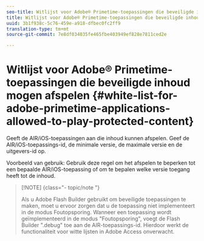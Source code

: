 ```yaml
---
seo-title: Witlijst voor Adobe® Primetime-toepassingen die beveiligde inhoud mogen afspelen
title: Witlijst voor Adobe® Primetime-toepassingen die beveiligde inhoud mogen afspelen
uuid: 3b1f938c-5c76-459e-a918-dfbec0fc2ff9
translation-type: tm+mt
source-git-commit: 7e8df034035fe465fbe403949ef828e7811ced2e

---
```



# Witlijst voor Adobe® Primetime-toepassingen die beveiligde inhoud mogen afspelen {#white-list-for-adobe-primetime-applications-allowed-to-play-protected-content}

Geeft de AIR/iOS-toepassingen aan die inhoud kunnen afspelen. Geef de AIR/iOS-toepassings-id, de minimale versie, de maximale versie en de uitgevers-id op.

Voorbeeld van gebruik: Gebruik deze regel om het afspelen te beperken tot een bepaalde AIR/iOS-toepassing of om te bepalen welke versie toegang heeft tot de inhoud.

>[!NOTE] {class=&quot;- topic/note &quot;}
>
>Als u Adobe Flash Builder gebruikt om beveiligde toepassingen te maken, moet u ervoor zorgen dat u de toepassing niet implementeert in de modus Foutopsporing. Wanneer een toepassing wordt geïmplementeerd in de modus &quot;Foutopsporing&quot;, voegt de Flash Builder &quot;.debug&quot; toe aan de AIR-toepassings-id. Hierdoor werkt de functionaliteit voor witte lijsten in Adobe Access onverwacht.

